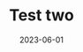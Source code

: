 ---
title: Test two
description: /todo
gridShape: wide
date: 2023-06-01
tags:
  - ux
  - a11y
  - voice over
  - screen reader
---